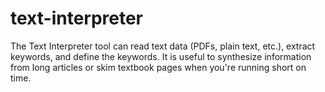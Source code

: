 # text-interpreter
The Text Interpreter tool can read text data (PDFs, plain text, etc.), extract keywords, and define the keywords. It is useful to synthesize information from long articles or skim textbook pages when you're running short on time.
